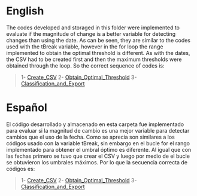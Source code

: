 
# English

The codes developed and storaged in this folder were implemented to evaluate if the magnitude of change is a better variable for detecting changes than using the date.
As can be seen, they are similar to the codes used with the tBreak variable, however in the for loop the range implemented to obtain the optimal threshold is different.
As with the dates, the CSV had to be created first and then the maximum thresholds were obtained through the loop.
So the correct sequence of codes is:

> 1- [Create_CSV](Create_CSV.py)
> 2- [Obtain_Optimal_Threshold](Obtain_Optimal_Threshold.py)
> 3- [Classification_and_Export](Classification_and_Export.py)

# Español

El código desarrollado y almacenado en esta carpeta fue implementado para evaluar si la magnitud de cambio es una mejor variable para detectar cambios que el uso de la fecha.
Como se aprecia son similares a los códigos usado con la variable tBreak, sin embargo en el bucle for el rango implementado para obtener el umbral óptimo es diferente.
Al igual que con las fechas primero se tuvo que crear el CSV y luego por medio de el bucle se obtuvieron los umbrales máximos.
Por lo que la secuencia correcta de códigos es:

>1- [Create_CSV](Create_CSV.py)
>2- [Obtain_Optimal_Threshold](Obtain_Optimal_Threshold.py)
>3- [Classification_and_Export](Classification_and_Export.py)
